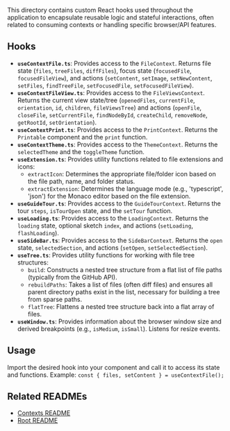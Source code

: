 
This directory contains custom React hooks used throughout the application to encapsulate reusable logic and stateful interactions, often related to consuming contexts or handling specific browser/API features.

## Hooks

-   **`useContextFile.ts`**: Provides access to the `FileContext`. Returns file state (`files`, `treeFiles`, `diffFiles`), focus state (`focusedFile`, `focusedFileView`), and actions (`setContent`, `setImage`, `setNewContent`, `setFiles`, `findTreeFile`, `setFocusedFile`, `setFocusedFileView`).
-   **`useContextFileView.ts`**: Provides access to the `FileViewsContext`. Returns the current view state/tree (`openedFiles`, `currentFile`, `orientation`, `id`, `children`, `fileViewsTree`) and actions (`openFile`, `closeFile`, `setCurrentFile`, `findNodeById`, `createChild`, `removeNode`, `getRootId`, `setOrientation`).
-   **`useContextPrint.ts`**: Provides access to the `PrintContext`. Returns the `Printable` component and the `print` function.
-   **`useContextTheme.ts`**: Provides access to the `ThemeContext`. Returns the `selectedTheme` and the `toggleTheme` function.
-   **`useExtension.ts`**: Provides utility functions related to file extensions and icons:
    -   `extractIcon`: Determines the appropriate file/folder icon based on the file path, name, and folder status.
    -   `extractExtension`: Determines the language mode (e.g., 'typescript', 'json') for the Monaco editor based on the file extension.
-   **`useGuideTour.ts`**: Provides access to the `GuideTourContext`. Returns the tour `steps`, `isTourOpen` state, and the `setTour` function.
-   **`useLoading.ts`**: Provides access to the `LoadingContext`. Returns the `loading` state, optional sketch `index`, and actions (`setLoading`, `flashLoading`).
-   **`useSideBar.ts`**: Provides access to the `SideBarContext`. Returns the `open` state, `selectedSection`, and actions (`setOpen`, `setSelectedSection`).
-   **`useTree.ts`**: Provides utility functions for working with file tree structures:
    -   `build`: Constructs a nested tree structure from a flat list of file paths (typically from the GitHub API).
    -   `rebuildPaths`: Takes a list of files (often diff files) and ensures all parent directory paths exist in the list, necessary for building a tree from sparse paths.
    -   `flatTree`: Flattens a nested tree structure back into a flat array of files.
-   **`useWindow.ts`**: Provides information about the browser window size and derived breakpoints (e.g., `isMedium`, `isSmall`). Listens for resize events.

## Usage

Import the desired hook into your component and call it to access its state and functions. Example: `const { files, setContent } = useContextFile();`

## Related READMEs

-   [Contexts README](../contexts/README.md)
-   [Root README](../../README.md)